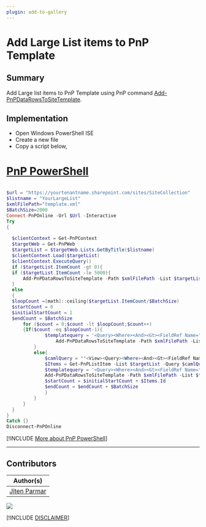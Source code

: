 ```yaml
---
plugin: add-to-gallery
---
```


# Add Large List items to PnP Template

## Summary

Add Large list items to PnP Template using PnP command [Add-PnPDataRowsToSiteTemplate](https://pnp.github.io/powershell/cmdlets/Add-PnPDataRowsToProvisioningTemplate.html).


## Implementation

- Open Windows PowerShell ISE
- Create a new file
- Copy a script  below,

# [PnP PowerShell](#tab/pnpps)
```powershell

$url = "https://yourtenantname.sharepoint.com/sites/SiteCollection"
$listname = "YourLargeList"
$xmlFilePath="template.xml"
$BatchSize=2000
Connect-PnPOnline -Url $Url -Interactive
Try
{
  
  $clientContext = Get-PnPContext
  $targetWeb = Get-PnPWeb
  $targetList = $targetWeb.Lists.GetByTitle($listname)
  $clientContext.Load($targetList)
  $clientContext.ExecuteQuery()
  if ($targetList.ItemCount -gt 0){
  if ($targetList.ItemCount -le 5000){
      Add-PnPDataRowsToSiteTemplate -Path $xmlFilePath -List $targetList -Query '<View></View>'
  }
  else
  {
  $loopCount =[math]::ceiling($targetList.ItemCount/$BatchSize)
  $startCount = 0
  $initialStartCount = 1
  $endCount = $BatchSize
      for ($count = 0;$count -lt $loopCount;$count++)
      {If($count -eq $loopCount-1){
              $templatequery = '<Query><Where><And><Gt><FieldRef Name=""ID""></FieldRef><Value Type=""Number"">' +$startCount + '</Value></Gt><Lt><FieldRef Name=""ID""></FieldRef><Value Type=""Number"">' +$endCount + '</Value></Lt></And></Where></Query>'
                  Add-PnPDataRowsToSiteTemplate -Path $xmlFilePath -List $targetList -Query $templatequery
          }
          else{
              $camlQuery = ""<View><Query><Where><And><Gt><FieldRef Name='ID'></FieldRef><Value Type='Number'>$startCount</Value></Gt><Lt><FieldRef Name='ID'></FieldRef><Value Type='Number'>$endCount</Value></Lt></And></Where><View><OrderBy><FieldRef Name='ID' Ascending='True' /></OrderBy></View></Query></View>""
              $Items = Get-PnPListItem -List $targetList -Query $camlQuery | select -Last 1
              $templatequery = '<Query><Where><And><Gt><FieldRef Name=""ID""></FieldRef><Value Type=""Number"">' +$startCount + '</Value></Gt><Lt><FieldRef Name=""ID""></FieldRef><Value Type=""Number"">' +$endCount + '</Value></Lt></And></Where></Query>'
              Add-PnPDataRowsToSiteTemplate -Path $xmlFilePath -List $targetList -Query $templatequery
              $startCount = $initialStartCount + $Items.Id
              $endCount = $endCount + $BatchSize
              }
          }
      }
  }
}
Catch {}
Disconnect-PnPOnline
```
[!INCLUDE [More about PnP PowerShell](../../docfx/includes/MORE-PNPPS.md)]
***

## Contributors

| Author(s) |
|-----------|
|[Jiten Parmar](https://github.com/jitenparmar)|



<img src="https://m365-visitor-stats.azurewebsites.net/script-samples/scripts/spo-large-list-items-to-pnp-template?labelText=Visitors" class="img-visitor" aria-hidden="true" />


[!INCLUDE [DISCLAIMER](../../docfx/includes/DISCLAIMER.md)]
